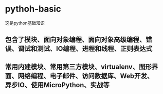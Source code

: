 # pythoh-basic
这是python基础知识
## 包含了模块、面向对象编程、面向对象高级编程、错误、调试和测试、IO编程、进程和线程、正则表达式
## 常用内建模块、常用第三方模块、virtualenv、图形界面、网络编程、电子邮件、访问数据库、Web开发、异步IO、使用MicroPython、实战等

